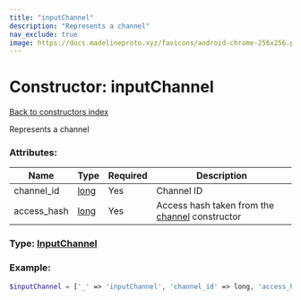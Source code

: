 ```yaml
---
title: "inputChannel"
description: "Represents a channel"
nav_exclude: true
image: https://docs.madelineproto.xyz/favicons/android-chrome-256x256.png
---
```

# Constructor: inputChannel  
[Back to constructors index](/API_docs/constructors/index.html)



Represents a channel

### Attributes:

| Name     |    Type       | Required | Description |
|----------|---------------|----------|-------------|
|channel\_id|[long](/API_docs/types/long.html) | Yes|Channel ID|
|access\_hash|[long](/API_docs/types/long.html) | Yes|Access hash taken from the [channel](../constructors/channel.html) constructor|



### Type: [InputChannel](/API_docs/types/InputChannel.html)


### Example:

```php
$inputChannel = ['_' => 'inputChannel', 'channel_id' => long, 'access_hash' => long];
```  
